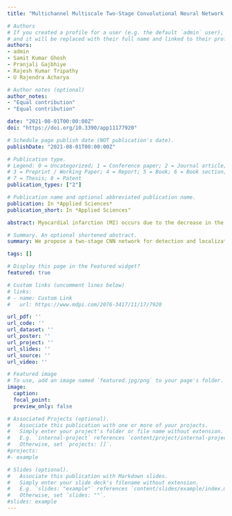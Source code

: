 ```yaml
---
title: "Multichannel Multiscale Two-Stage Convolutional Neural Network for the Detection and Localization of Myocardial Infarction Using Vectorcardiogram Signal"

# Authors
# If you created a profile for a user (e.g. the default `admin` user), write the username (folder name) here 
# and it will be replaced with their full name and linked to their profile.
authors:
- admin
- Samit Kumar Ghosh
- Pranjali Gajbhiye
- Rajesh Kumar Tripathy
- U Rajendra Acharya

# Author notes (optional)
author_notes:
- "Equal contribution"
- "Equal contribution"

date: "2021-08-01T00:00:00Z"
doi: "https://doi.org/10.3390/app11177920"

# Schedule page publish date (NOT publication's date).
publishDate: "2021-08-01T00:00:00Z"

# Publication type.
# Legend: 0 = Uncategorized; 1 = Conference paper; 2 = Journal article;
# 3 = Preprint / Working Paper; 4 = Report; 5 = Book; 6 = Book section;
# 7 = Thesis; 8 = Patent
publication_types: ["2"]

# Publication name and optional abbreviated publication name.
publication: In *Applied Sciences*
publication_short: In *Applied Sciences"

abstract: Myocardial infarction (MI) occurs due to the decrease in the blood flow into one part of the heart, and it further causes damage to the heart muscle. The 12-channel electrocardiogram (ECG) has been widely used to detect and localize MI pathology in clinical studies. The vectorcardiogram (VCG) is a 3-channel recording system used to measure the heart’s electrical activity in sagittal, transverse, and frontal planes. The VCG signals have advantages over the 12-channel ECG to localize posterior MI pathology. Detection and localization of MI using VCG signals are vital in clinical practice. This paper proposes a multi-channel multi-scale two-stage deep-learning-based approach to detect and localize MI using VCG signals. In the first stage, the multivariate variational mode decomposition (MVMD) decomposes the three-channel-based VCG signal beat into five components along each channel. The multi-channel multi-scale VCG tensor is formulated using the modes of each channel of VCG data, and it is used as the input to the deep convolutional neural network (CNN) to classify MI and normal sinus rhythm (NSR) classes. In the second stage, the multi-class deep CNN is used for the categorization of anterior MI (AMI), anterior-lateral MI (ALMI), anterior-septal MI (ASMI), inferior MI (IMI), inferior-lateral MI (ILMI), inferior-posterior-lateral (IPLMI) classes using MI detected multi-channel multi-scale VCG instances from the first stage. The proposed approach is developed using the VCG data obtained from a public database. The results reveal that the approach has obtained the accuracy, sensitivity, and specificity values of 99.58%, 99.18%, and 99.87%, respectively, for MI detection. Moreover, for MI localization, we have obtained the overall accuracy value of 99.86% in the second stage for our proposed network. The proposed approach has demonstrated superior classification performance compared to the existing VCG signal-based MI detection and localization techniques. View Full-Text

# Summary. An optional shortened abstract.
summary: We propose a two-stage CNN network for detection and localization of Myocardial Infarction via VCG signals.

tags: []

# Display this page in the Featured widget?
featured: true

# Custom links (uncomment lines below)
# links:
# - name: Custom Link
#   url: https://www.mdpi.com/2076-3417/11/17/7920

url_pdf: ''
url_code: ''
url_dataset: ''
url_poster: ''
url_project: ''
url_slides: ''
url_source: ''
url_video: ''

# Featured image
# To use, add an image named `featured.jpg/png` to your page's folder. 
image:
  caption: 
  focal_point: 
  preview_only: false

# Associated Projects (optional).
#   Associate this publication with one or more of your projects.
#   Simply enter your project's folder or file name without extension.
#   E.g. `internal-project` references `content/project/internal-project/index.md`.
#   Otherwise, set `projects: []`.
#projects:
#- example

# Slides (optional).
#   Associate this publication with Markdown slides.
#   Simply enter your slide deck's filename without extension.
#   E.g. `slides: "example"` references `content/slides/example/index.md`.
#   Otherwise, set `slides: ""`.
#slides: example
---
```


